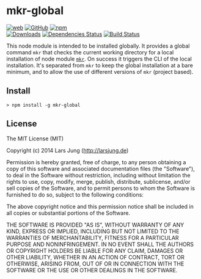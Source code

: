 # mkr-global

[![web][web-img]][web] [![GitHub][github-img]][github] [![npm][npm-img]][npm]  
[![Downloads][npm-dm-img]][npm] [![Dependencies Status][david-img]][david] [![Build Status][travis-img]][travis]

This node module is intended to be installed globally. It provides a global
command `mkr` that checks the current working directory for a local
installation of node module [`mkr`][mkr]. On success it triggers the CLI of
the local installation. It's separated from `mkr` to keep the global
installation at a bare minimum, and to allow the use of different versions of
`mkr` (project based).


## Install

    > npm install -g mkr-global


## License
The MIT License (MIT)

Copyright (c) 2014 Lars Jung (http://larsjung.de)

Permission is hereby granted, free of charge, to any person obtaining a copy
of this software and associated documentation files (the "Software"), to deal
in the Software without restriction, including without limitation the rights
to use, copy, modify, merge, publish, distribute, sublicense, and/or sell
copies of the Software, and to permit persons to whom the Software is
furnished to do so, subject to the following conditions:

The above copyright notice and this permission notice shall be included in
all copies or substantial portions of the Software.

THE SOFTWARE IS PROVIDED "AS IS", WITHOUT WARRANTY OF ANY KIND, EXPRESS OR
IMPLIED, INCLUDING BUT NOT LIMITED TO THE WARRANTIES OF MERCHANTABILITY,
FITNESS FOR A PARTICULAR PURPOSE AND NONINFRINGEMENT. IN NO EVENT SHALL THE
AUTHORS OR COPYRIGHT HOLDERS BE LIABLE FOR ANY CLAIM, DAMAGES OR OTHER
LIABILITY, WHETHER IN AN ACTION OF CONTRACT, TORT OR OTHERWISE, ARISING FROM,
OUT OF OR IN CONNECTION WITH THE SOFTWARE OR THE USE OR OTHER DEALINGS IN
THE SOFTWARE.


[web]: http://larsjung.de/mkr-global/
[github]: https://github.com/lrsjng/mkr-global
[npm]: https://www.npmjs.org/package/mkr-global
[david]: https://david-dm.org/lrsjng/mkr-global
[travis]: https://travis-ci.org/lrsjng/mkr-global

[web-img]: http://img.shields.io/badge/web-larsjung.de/mkr--global-a0a060.svg?style=flat-square
[github-img]: http://img.shields.io/badge/GitHub-lrsjng/mkr--global-a0a060.svg?style=flat-square
[npm-img]: http://img.shields.io/badge/npm-mkr--global-a0a060.svg?style=flat-square

[npm-v-img]: http://img.shields.io/npm/v/mkr-global.svg?style=flat-square
[npm-dm-img]: http://img.shields.io/npm/dm/mkr-global.svg?style=flat-square
[npm-l-img]: http://img.shields.io/npm/l/mkr-global.svg?style=flat-square
[david-img]: http://img.shields.io/david/lrsjng/mkr-global.svg?style=flat-square
[travis-img]: http://img.shields.io/travis/lrsjng/mkr-global.svg?style=flat-square

[mkr]: https://github.com/lrsjng/mkr

